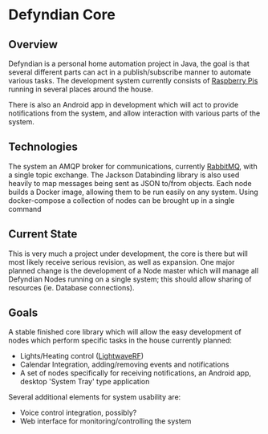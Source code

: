 # Defyndian Core

## Overview
  Defyndian is a personal home automation project in Java, the goal is that several different
  parts can act in a publish/subscribe manner to automate various tasks. The development system currently
  consists of [Raspberry Pis](https://www.raspberrypi.org/) running in several places around the house.
  
  There is also an Android app in development which will act to provide notifications from the system, and 
  allow interaction with various parts of the system.
  
## Technologies
  The system an AMQP broker for communications, currently [RabbitMQ](https://www.rabbitmq.com/), with a single topic exchange.
  The Jackson Databinding library is also used heavily to map messages being sent as JSON to/from objects.
  Each node builds a Docker image, allowing them to be run easily on any system. Using docker-compose a collection
  of nodes can be brought up in a single command
 
## Current State
  This is very much a project under development, the core is there but will most likely receive serious revision, as well as expansion. One major planned change is the development of a Node master which will manage all Defyndian Nodes running on a single system; this should allow sharing of resources (ie. Database connections). 

## Goals
  A stable finished core library which will allow the easy development of nodes which perform specific tasks in the house currently planned:
  * Lights/Heating control ([LightwaveRF](http://lightwaverf.com/))
  * Calendar Integration, adding/removing events and notifications
  * A set of nodes specifically for receiving notifications, an Android app, desktop 'System Tray' type application
  
Several additional elements for system usability are:
  * Voice control integration, possibly?
  * Web interface for monitoring/controlling the system
    

  
 
  
